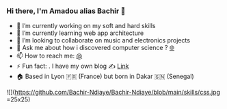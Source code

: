 ### Hi there, I'm Amadou alias Bachir 👋

- 🔭 I’m currently working on my soft and hard skills
- 🌱 I’m currently learning web app architecture
- 👯 I’m looking to collaborate on music and electronics projects
- 💬 Ask me about how i discovered computer science ? [🌐](https://ww.amadou-ndiaye.fr/contact)
- 📫 How to reach me: [@](amadou.n-diaye@hotmail.com)
- ⚡ Fun fact: . I have my own blog ✍️ [Link](https://ww.amadou-ndiaye.fr/blog)
- 🏠 Based in Lyon 🇫🇷 (France) but born in Dakar 🇸🇳 (Senegal)

![](https://github.com/Bachir-Ndiaye/Bachir-Ndiaye/blob/main/skills/css.jpg =25x25)
